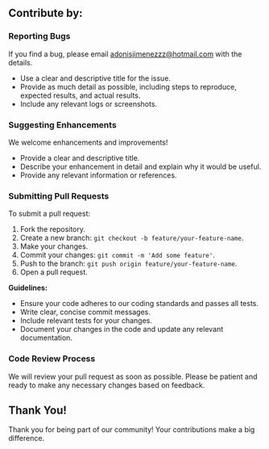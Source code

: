 ## Contribute by:

### Reporting Bugs

If you find a bug, please email adonisjimenezzz@hotmail.com with the details.
- Use a clear and descriptive title for the issue.
- Provide as much detail as possible, including steps to reproduce, expected results, and actual results.
- Include any relevant logs or screenshots.

### Suggesting Enhancements

We welcome enhancements and improvements!

- Provide a clear and descriptive title.
- Describe your enhancement in detail and explain why it would be useful.
- Provide any relevant information or references.

### Submitting Pull Requests

To submit a pull request:

1. Fork the repository.
2. Create a new branch: `git checkout -b feature/your-feature-name`.
3. Make your changes.
4. Commit your changes: `git commit -m 'Add some feature'`.
5. Push to the branch: `git push origin feature/your-feature-name`.
6. Open a pull request.

**Guidelines:**

- Ensure your code adheres to our coding standards and passes all tests.
- Write clear, concise commit messages.
- Include relevant tests for your changes.
- Document your changes in the code and update any relevant documentation.

### Code Review Process

We will review your pull request as soon as possible. Please be patient and ready to make any necessary changes based on feedback.

## Thank You!

Thank you for being part of our community! Your contributions make a big difference. 

